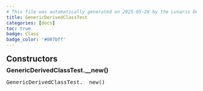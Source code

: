 ```yaml
---
# This file was automatically generated on 2025-05-28 by the Lunaris Documentation Generator
title: GenericDerivedClassTest
categories: [docs]
toc: true
badge: Class
badge_color: '#007bff'
---
```

<style>
h2 {
    margin-top: 1rem;
    margin-bottom: 0.5rem;
    padding: 0;
}

h3 {
    margin-top: 0.25rem;
    margin-bottom: 0.25rem;
}

.notice--warning {
    margin-top: 0.25rem !important;
    margin-bottom: 1rem !important;
}
table {width: 100%; }
td {width: 1px; }
td:last-child {width: 100%; }
#main {max-width: 1500px !important;}
</style>
            


## Constructors
### GenericDerivedClassTest.__new()
<div class ="highlighter-rouge">
<div class ="highlight">
<pre class ="highlight">
<span class='nf'>GenericDerivedClassTest.__new</span>()
</pre>
</div>
</div>


